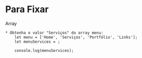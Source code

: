 # Para Fixar

Array

    * Obtenha o valor "Serviços" do array menu:
        let menu = ['Home', 'Serviços', 'Portfólio', 'Links'];
        let menuServices = ;

        console.log(menuServices);